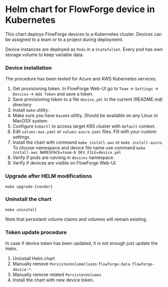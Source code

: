 # Helm chart for FlowForge device in Kubernetes

This chart deploys FlowForge devices to a Kubernetes cluster. Devices can be assigned to a team or to a project during deployment.

Device instances are deployed as `Pods` in a `StatefulSet`. Every pod has own storage volume to keep variable data.

### Device installation

The procedure has been tested for Azure and AWS Kubernetes services.

1. Get provisioning token. In FlowForge Web-UI go to `Team` -> `Settings` -> `Devices` -> `Add Token` and save a token.
2. Save provisioning token to a file `device.yml` in the current (README.md) directory
3. Install `make` utility.
4. Make sure you have `base64` utility. Should be available on any Linux or MacOSX system.
5. Configure `kubectl` to access target K8S cluster with `default` context.
6. Edit `values-aws.yaml` or `values-azure.yaml` files. Fill with your custom settings.
7. Install the chart with command `make install-aws` or `make install-azure`. To choose namespace and device file name use command `make install-aws NAMESPACE=team-b DEV_FILE=device.yml`
8. Verify if pods are running in `devices` namespace.
9. Verify if devices are visible on FlowForge Web-UI.

### Upgrade after HELM modifications
`make upgrade-{vendor}`

### Uninstall the chart
`make uninstall`

Note that persistent volume claims and volumes will remain existing.

### Token update procedure

In case if device token has been updated, it is not enough just update the Helm.

1. Uninstall Helm chart
2. Manually remove `PersistenVolumeClaims`  `flowforge-data-flowforge-device-*`.
3. Manually remove related `PersistenVolumes`
4. Install the chart with new device token.
